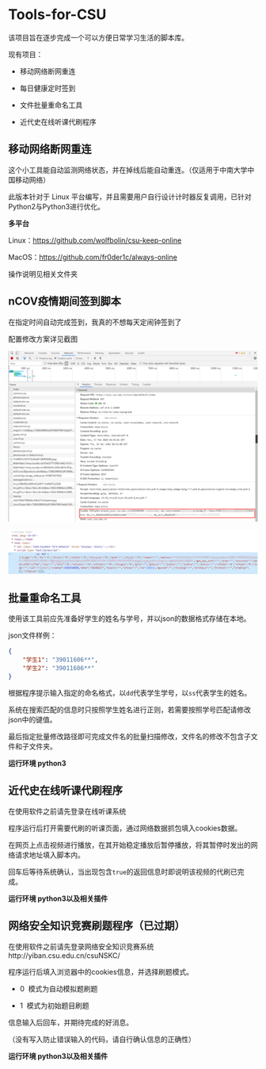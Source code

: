 # Tools-for-CSU

该项目旨在逐步完成一个可以方便日常学习生活的脚本库。

现有项目：

* 移动网络断网重连
* 每日健康定时签到
* 文件批量重命名工具

* 近代史在线听课代刷程序

## 移动网络断网重连

这个小工具能自动监测网络状态，并在掉线后能自动重连。（仅适用于中南大学中国移动网络）

此版本针对于 Linux 平台编写，并且需要用户自行设计计时器反复调用，已针对Python2与Python3进行优化。

**多平台**

Linux：<https://github.com/wolfbolin/csu-keep-online>

MacOS：<https://github.com/fr0der1c/always-online>

操作说明见相关文件夹

## nCOV疫情期间签到脚本

在指定时间自动完成签到，我真的不想每天定闹钟签到了

配置修改方案详见截图

![Cookies](./src/nCOV-sign-in/Cookies.png)

![Data](./src/nCOV-sign-in/初始信息获取.png)



## 批量重命名工具

使用该工具前应先准备好学生的姓名与学号，并以json的数据格式存储在本地。

json文件样例：

```json
{
    "学生1": "39011606**",
    "学生2": "39011606**"
}
```

根据程序提示输入指定的命名格式，以`dd`代表学生学号，以`ss`代表学生的姓名。

系统在搜索匹配的信息时只按照学生姓名进行正则，若需要按照学号匹配请修改json中的键值。

最后指定批量修改路径即可完成文件名的批量扫描修改，文件名的修改不包含子文件和子文件夹。

**运行环境 python3**

## 近代史在线听课代刷程序

在使用软件之前请先登录在线听课系统

程序运行后打开需要代刷的听课页面，通过网络数据抓包填入cookies数据。

在网页上点击视频进行播放，在其开始稳定播放后暂停播放，将其暂停时发出的网络请求地址填入脚本内。

回车后等待系统确认，当出现包含`true`的返回信息时即说明该视频的代刷已完成。

**运行环境 python3以及相关插件**

## 网络安全知识竞赛刷题程序（已过期）

在使用软件之前请先登录网络安全知识竞赛系统http://yiban.csu.edu.cn/csuNSKC/

程序运行后填入浏览器中的cookies信息，并选择刷题模式。

* 0  模式为自动模拟题刷题

* 1  模式为初始题目刷题

信息输入后回车，并期待完成的好消息。

（没有写入防止错误输入的代码，请自行确认信息的正确性）

**运行环境 python3以及相关插件**

